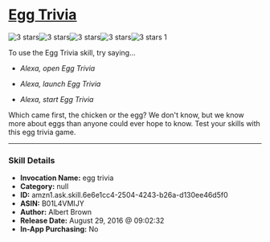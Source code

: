 # [Egg Trivia](http://alexa.amazon.com/#skills/amzn1.ask.skill.6e6e1cc4-2504-4243-b26a-d130ee46d5f0)
![3 stars](../../images/ic_star_black_18dp_1x.png)![3 stars](../../images/ic_star_black_18dp_1x.png)![3 stars](../../images/ic_star_black_18dp_1x.png)![3 stars](../../images/ic_star_border_black_18dp_1x.png)![3 stars](../../images/ic_star_border_black_18dp_1x.png) 1

To use the Egg Trivia skill, try saying...

* *Alexa, open Egg Trivia*

* *Alexa, launch Egg Trivia*

* *Alexa, start Egg Trivia*

Which came first, the chicken or the egg? We don't know, but we know more about eggs than anyone could ever hope to know. Test your skills with this egg trivia game.

***

### Skill Details

* **Invocation Name:** egg trivia
* **Category:** null
* **ID:** amzn1.ask.skill.6e6e1cc4-2504-4243-b26a-d130ee46d5f0
* **ASIN:** B01L4VMIJY
* **Author:** Albert Brown
* **Release Date:** August 29, 2016 @ 09:02:32
* **In-App Purchasing:** No
